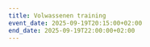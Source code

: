 ```yaml
---
title: Volwassenen training
event_date: 2025-09-19T20:15:00+02:00
end_date: 2025-09-19T22:00:00+02:00
---
```

